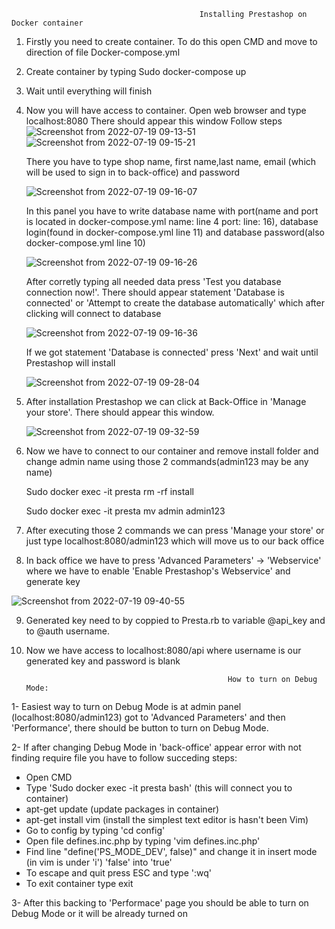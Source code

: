                                               Installing Prestashop on Docker container

1. Firstly you need to create container. To do this open CMD and move to direction of file Docker-compose.yml
2. Create container by typing Sudo docker-compose up
3. Wait until everything will finish
4. Now you will have access to container. 
   Open web browser and type localhost:8080
   There should appear this window
   Follow steps
   ![Screenshot from 2022-07-19 09-13-51](https://user-images.githubusercontent.com/57447580/179756157-69d43526-957f-4723-9e15-626836f174e3.png)
   ![Screenshot from 2022-07-19 09-15-21](https://user-images.githubusercontent.com/57447580/179756277-56207f20-af7e-4067-9e92-6d71ab498977.png) 

   There you have to type shop name, first name,last name, email (which will be used to sign in to back-office) and password

   ![Screenshot from 2022-07-19 09-16-07](https://user-images.githubusercontent.com/57447580/179756316-c6d6d4ce-3ed9-450d-a012-9d433996f69b.png)

   In this panel you have to write database name with port(name and port is located in docker-compose.yml name: line 4 port: line: 16), database login(found in docker-compose.yml line 11) and database password(also docker-compose.yml line 10) 

   ![Screenshot from 2022-07-19 09-16-26](https://user-images.githubusercontent.com/57447580/179756542-7d54e559-0b51-45f8-ba5e-220c1cee72c2.png)
   
   After corretly typing all needed data press 'Test you database connection now!'. There should appear statement 'Database is connected' or 'Attempt to create the database automatically' which after clicking will connect to database
   
   ![Screenshot from 2022-07-19 09-16-36](https://user-images.githubusercontent.com/57447580/179757449-3b9aff46-6684-4a92-8257-08434d7eee87.png)
   
   If we got statement 'Database is connected' press 'Next' and wait until Prestashop will install
   
   ![Screenshot from 2022-07-19 09-28-04](https://user-images.githubusercontent.com/57447580/179758217-2592ba4e-721c-448d-b815-ff8e3938733a.png)

   
5. After installation Prestashop we can click at Back-Office in 'Manage your store'. There should appear this window.

   ![Screenshot from 2022-07-19 09-32-59](https://user-images.githubusercontent.com/57447580/179758629-71984a17-0fdb-41ff-9502-f39018c8d91c.png)

6. Now we have to connect to our container and remove install folder and change admin name using those 2 commands(admin123 may be any name)

   Sudo docker exec -it presta rm -rf install
   
   Sudo docker exec -it presta mv admin admin123
   
7. After executing those 2 commands we can press 'Manage your store' or just type localhost:8080/admin123 which will move us to our back office

8. In back office we have to press 'Advanced Parameters' -> 'Webservice' where we have to enable 'Enable Prestashop's Webservice' and generate key

![Screenshot from 2022-07-19 09-40-55](https://user-images.githubusercontent.com/57447580/179759309-3d6ca408-7f23-4e02-ac01-78a7824bb60a.png)


9. Generated key need to by coppied to Presta.rb to variable @api_key and to @auth username.

10. Now we have access to localhost:8080/api where username is our generated key and password is blank




                                                     How to turn on Debug Mode:
      
1- Easiest way to turn on Debug Mode is at admin panel (localhost:8080/admin123) got to 'Advanced Parameters' and then 'Performance', there should be button to turn on Debug Mode.

2- If after changing Debug Mode in 'back-office' appear error with not finding require file you have to follow succeding steps:
   - Open CMD
   - Type 'Sudo docker exec -it presta bash' (this will connect you to container)
   - apt-get update (update packages in container)
   - apt-get install vim (install the simplest text editor is hasn't been Vim)
   - Go to config by typing 'cd config'
   - Open file defines.inc.php by typing 'vim defines.inc.php'
   - Find line "define('PS_MODE_DEV', false)" and change it in insert mode (in vim is under 'i') 'false' into 'true'
   - To escape and quit press ESC and type ':wq'
   - To exit container type exit
   
3- After this backing to 'Performace' page you should be able to turn on Debug Mode or it will be already turned on

